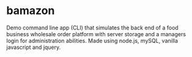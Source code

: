# bamazon

Demo command line app (CLI) that simulates the back end of a food business wholesale order platform with server storage and a managers login for administration abilities. Made using node.js, mySQL, vanilla javascript and jquery. 
